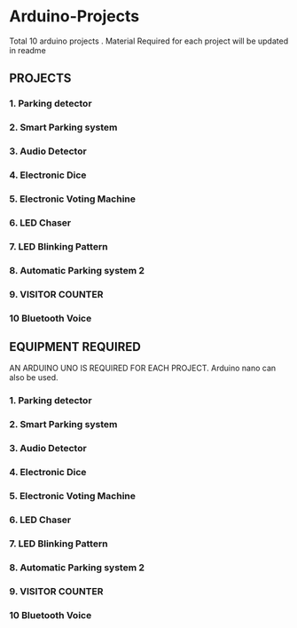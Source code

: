 # Arduino-Projects

Total 10 arduino projects . Material Required for each project will be updated in readme

## PROJECTS

### 1. Parking detector 

### 2. Smart Parking system

### 3. Audio Detector

### 4. Electronic Dice

### 5. Electronic Voting Machine

### 6. LED Chaser

### 7. LED Blinking Pattern

### 8. Automatic Parking system 2

### 9. VISITOR COUNTER

### 10 Bluetooth Voice


## EQUIPMENT REQUIRED
AN ARDUINO UNO IS REQUIRED FOR EACH PROJECT. Arduino nano can also be used.

### 1. Parking detector 

### 2. Smart Parking system

### 3. Audio Detector

### 4. Electronic Dice

### 5. Electronic Voting Machine

### 6. LED Chaser

### 7. LED Blinking Pattern

### 8. Automatic Parking system 2

### 9. VISITOR COUNTER

### 10 Bluetooth Voice
